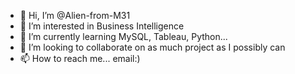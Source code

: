 - 👋 Hi, I’m @Alien-from-M31
- 👀 I’m interested in Business Intelligence
- 🌱 I’m currently learning MySQL, Tableau, Python...
- 💞️ I’m looking to collaborate on as much project as I possibly can
- 📫 How to reach me... email:)

<!---
Alien-from-M31/Alien-from-M31 is a ✨ special ✨ repository because its `README.md` (this file) appears on your GitHub profile.
You can click the Preview link to take a look at your changes.
--->
